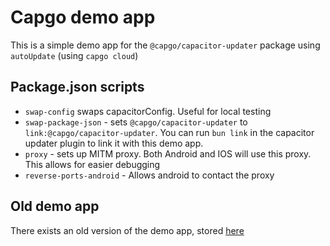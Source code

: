 # Capgo demo app

This is a simple demo app for the `@capgo/capacitor-updater` package 
using `autoUpdate` (using `capgo cloud`)

## Package.json scripts

 - `swap-config` swaps capacitorConfig. Useful for local testing
 - `swap-package-json` - sets `@capgo/capacitor-updater` to `link:@capgo/capacitor-updater`. You can run `bun link` in the capacitor updater plugin to link it with this demo app.
 - `proxy` - sets up MITM proxy. Both Android and IOS will use this proxy. This allows for easier debugging
 - `reverse-ports-android` - Allows android to contact the proxy

## Old demo app

There exists an old version of the demo app, stored [here](https://github.com/Cap-go/demo-app/tree/main_old)
